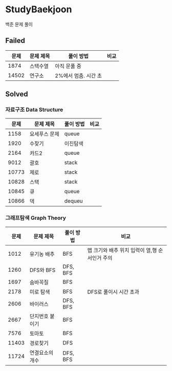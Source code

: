 # StudyBaekjoon
백준 문제 풀이

## Failed
|문제|문제 제목|풀이 방법|비교|
|---|---|---|---|
|1874|스택수열|아직 문풀 중|
|14502|연구소|2%에서 멈춤. 시간 초|

## Solved

### 자료구조 Data Structure

|문제|문제 제목|풀이 방법|비교|
|---|---|---|---|
|1158|요세푸스 문제|queue||
|1920|수찾기|이진탐색||
|2164|카드2|queue||
|9012|괄호|stack||
|10773|제로|stack||
|10828|스택|stack||
|10845|큐|queue||
|10866|덱|dequeu||



### 그래프탐색 Graph Theory

|문제|문제 제목|풀이 방법|비교|
|---|---|---|---|
|1012|유기농 배추|BFS|맵 크기와 배추 위치 입력이 열,행 순서인거 주의|
|1260|DFS와 BFS|DFS, BFS||
|1697|숨바꼭질|BFS||
|2178|미로 탐색|BFS|DFS로 풀이시 시간 초과|
|2606|바이러스|DFS, BFS||
|2667|단지번호 붙이기|BFS||
|7576|토마토|BFS||
|11403|경로찾기|DFS||
|11724|연결요소의 개수|DFS, BFS||

